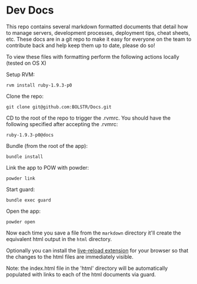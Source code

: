 # Dev Docs

This repo contains several markdown formatted documents that detail how to manage servers, development processes, deployment tips, cheat sheets, etc. These docs are in a git repo to make it easy for everyone on the team to contribute back and help keep them up to date, please do so!

To view these files with formatting perform the following actions locally (tested on OS X)

Setup RVM:

    rvm install ruby-1.9.3-p0
    
Clone the repo:

    git clone git@github.com:BOLSTR/Docs.git
    
CD to the root of the repo to trigger the .rvmrc. You should have the following specified after accepting the .rvmrc:

    ruby-1.9.3-p0@docs

Bundle (from the root of the app):

    bundle install
    
Link the app to POW with powder:

    powder link
    
Start guard:

    bundle exec guard
    
Open the app:

    powder open
    
Now each time you save a file from the `markdown` directory it'll create the equivalent html output in the `html` directory.

Optionally you can install the [live-reload extension](http://help.livereload.com/kb/general-use/browser-extensions) for your browser so that the changes to the html files are immediately visible.

Note: the index.html file in the 'html' directory will be automatically populated with links to each of the html documents via guard.